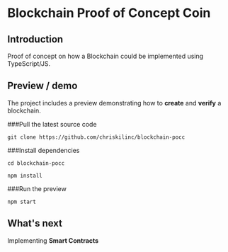 # Blockchain Proof of Concept Coin

## Introduction
Proof of concept on how a Blockchain could be implemented using TypeScript/JS.


## Preview / demo
The project includes a preview demonstrating how to **create** and **verify** a blockchain.

###Pull the latest source code   
```
git clone https://github.com/chriskilinc/blockchain-pocc
```

###Install dependencies    
```
cd blockchain-pocc    
```    
```
npm install
```

###Run the preview    
```
npm start
```

## What's next
Implementing **Smart Contracts**